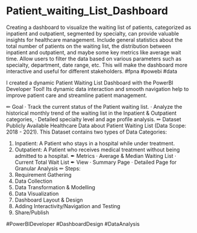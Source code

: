 # Patient_waiting_List_Dashboard

Creating a dashboard to visualize the waiting list of patients, categorized as inpatient and outpatient, segmented by specialty, can provide valuable insights for healthcare management. 
Include general statistics about the total number of patients on the waiting list, the distribution between inpatient and outpatient, and maybe some key metrics like average wait time.
Allow users to filter the data based on various parameters such as specialty, department, date range, etc. This will make the dashboard more interactive and useful for different stakeholders. #fpna #powebi #data 

I created a dynamic Patient Waiting List Dashboard with the PowerBI Developer Tool! Its dynamic data interaction and smooth navigation help to improve patient care and streamline patient management.

✏ Goal
·      Track the current status of the Patient waiting list.
·      Analyze the historical monthly trend of the waiting list in the Inpatient & Outpatient categories,
·      Detailed specialty level and age profile analysis.
✏ Dataset
Publicly Available Healthcare Data about Patient Waiting List (Data Scope: 2018 - 2021).
This Dataset contains two types of Data Categories:
1.   Inpatient: A Patient who stays in a hospital while under treatment.
2.   Outpatient: A Patient who receives medical treatment without being admitted to a hospital.
✒ Metrics
·      Average & Median Waiting List
·      Current Total Wait List
✒ View
·      Summary Page
·      Detailed Page for Granular Analysis
✏ Steps:
1.   Requirement Gathering
2.   Data Collection
3.   Data Transformation & Modelling
4.   Data Visualization
5.   Dashboard Layout & Design
6.   Adding Interactivity/Navigation and Testing
7.   Share/Publish

#PowerBIDeveloper #DashboardDesign #DataAnalysis
